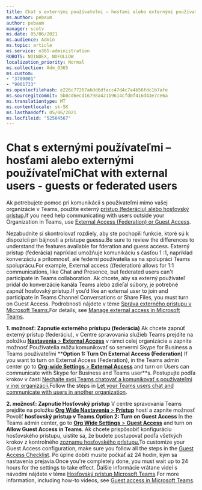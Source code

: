 ```yaml
---
title: Chat s externými používateľmi – hosťami alebo externými používateľmi
ms.author: pebaum
author: pebaum
manager: scotv
ms.date: 05/06/2021
ms.audience: Admin
ms.topic: article
ms.service: o365-administration
ROBOTS: NOINDEX, NOFOLLOW
localization_priority: Normal
ms.collection: Adm_O365
ms.custom:
- "3700001"
- "9001733"
ms.openlocfilehash: e226c77267a6dd6dfacc47d4c7a4b56fdc1b7afe
ms.sourcegitcommit: 5b0cd6ecd16798a421b9614cfd0f416d43e7ce6a
ms.translationtype: MT
ms.contentlocale: sk-SK
ms.lasthandoff: 05/06/2021
ms.locfileid: "52564567"
---
```

# <a name="chat-with-external-users---guests-or-federated-users"></a><span data-ttu-id="426c8-102">Chat s externými používateľmi – hosťami alebo externými používateľmi</span><span class="sxs-lookup"><span data-stu-id="426c8-102">Chat with external users - guests or federated users</span></span>

<span data-ttu-id="426c8-103">Ak potrebujete pomoc pri komunikácii s používateľmi mimo vašej organizácie v Teams, použite externý [prístup (federáciu) alebo hosťovský prístup.](https://docs.microsoft.com/microsoftteams/manage-external-access#external-access-vs-guest-access)</span><span class="sxs-lookup"><span data-stu-id="426c8-103">If you need help communicating with users outside your Organization in Teams, use [External Access (Federation) or Guest Access](https://docs.microsoft.com/microsoftteams/manage-external-access#external-access-vs-guest-access).</span></span>

<span data-ttu-id="426c8-104">Nezabudnite si skontrolovať rozdiely, aby ste pochopili funkcie, ktoré sú k dispozícii pri bájnosti a prístupe guessu.</span><span class="sxs-lookup"><span data-stu-id="426c8-104">Be sure to review the differences to understand the features available for fderation and guess access.</span></span> <span data-ttu-id="426c8-105">Externý prístup (federácia) napríklad umožňuje komunikáciu s časťou 1 :1, napríklad konverzáciu a prítomnosť, ale federní používatelia sa na spolupráci Teams spoluprácu.</span><span class="sxs-lookup"><span data-stu-id="426c8-105">For example, External access ((federation) allows for 1:1 communications, like Chat and Presence, but federated users can't participate in Teams collaboration.</span></span> <span data-ttu-id="426c8-106">Ak chcete, aby sa externý používateľ pridal do konverzácie kanála Teams alebo zdieľal súbory, je potrebné zapnúť hosťovský prístup.</span><span class="sxs-lookup"><span data-stu-id="426c8-106">If you’d like an external user to join and participate in Teams Channel Conversations or Share Files, you must turn on Guest Access.</span></span> <span data-ttu-id="426c8-107">Podrobnosti nájdete v téme [Správa externého prístupu v Microsoft Teams.](https://docs.microsoft.com/microsoftteams/manage-external-access#external-access-vs-guest-access)</span><span class="sxs-lookup"><span data-stu-id="426c8-107">For details, see [Manage external access in Microsoft Teams](https://docs.microsoft.com/microsoftteams/manage-external-access#external-access-vs-guest-access).</span></span>

<span data-ttu-id="426c8-108">**1. možnosť: Zapnutie externého prístupu (federácia)** Ak chcete zapnúť externý prístup (federáciu), v Centre spravovania služieb Teams prejdite na položku [ **Nastavenia**  >  **External Access**](https://admin.teams.microsoft.com/company-wide-settings/external-communications) v rámci celej organizácie a zapnite možnosť Používatelia môžu komunikovať so servermi Skype for Business a Teams používateľmi \*\*</span><span class="sxs-lookup"><span data-stu-id="426c8-108">**Option 1: Turn On External Access (Federation)** If you want to turn on External Access (Federation), in the Teams admin center go to [**Org-wide Settings** > **External Access**](https://admin.teams.microsoft.com/company-wide-settings/external-communications) and turn on Users can communicate with Skype for Business and Teams user\*\*s.</span></span> <span data-ttu-id="426c8-109">Postupujte podľa krokov v časti [Nechajte svoj Teams chatovať a komunikovať s používateľmi v inej organizácii.](https://docs.microsoft.com/microsoftteams/manage-external-access#let-your-teams-users-chat-and-communicate-with-users-in-another-organization)</span><span class="sxs-lookup"><span data-stu-id="426c8-109">Follow the steps in [Let your Teams users chat and communicate with users in another organization](https://docs.microsoft.com/microsoftteams/manage-external-access#let-your-teams-users-chat-and-communicate-with-users-in-another-organization).</span></span>

<span data-ttu-id="426c8-110">**2. možnosť: Zapnutie Hosťovský prístup** V centre spravovania Teams prejdite na položku [ **Org Wide Nastavenia**  >  **Prístup**](https://admin.teams.microsoft.com/company-wide-settings/guest-configuration) hostí a zapnite možnosť Povoliť **hosťovský prístup v Teams**.</span><span class="sxs-lookup"><span data-stu-id="426c8-110">**Option 2: Turn on Guest Access** In the Teams admin center, go to [**Org Wide Settings** > **Guest Access**](https://admin.teams.microsoft.com/company-wide-settings/guest-configuration) and turn on **Allow Guest Access in Teams**.</span></span> <span data-ttu-id="426c8-111">Ak chcete prispôsobiť konfiguráciu hosťovského prístupu, uistite sa, že budete postupovať podľa všetkých krokov z kontrolného [zoznamu hosťovského prístupu.](https://docs.microsoft.com/microsoftteams/guest-access-checklist)</span><span class="sxs-lookup"><span data-stu-id="426c8-111">To customize your Guest Access configuration, make sure you follow all the steps in the [Guest Access Checklist](https://docs.microsoft.com/microsoftteams/guest-access-checklist).</span></span> <span data-ttu-id="426c8-112">Po úplne dobití musíte počkať až 24 hodín, kým sa nastavenia prejavia.</span><span class="sxs-lookup"><span data-stu-id="426c8-112">Once you're completely done, you must wait up to 24 hours for the settings to take effect.</span></span> <span data-ttu-id="426c8-113">Ďalšie informácie vrátane videí s návodmi nájdete v téme [Hosťovský prístup Microsoft Teams](https://docs.microsoft.com/microsoftteams/guest-access).</span><span class="sxs-lookup"><span data-stu-id="426c8-113">For more information, including how-to videos, see [Guest access in Microsoft Teams](https://docs.microsoft.com/microsoftteams/guest-access).</span></span>
